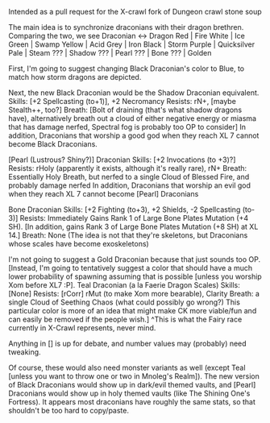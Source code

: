 Intended as a pull request for the X-crawl fork of Dungeon crawl stone soup

The main idea is to synchronize draconians with their dragon brethren. Comparing the two, we see
Draconian <-> Dragon
Red | Fire
White | Ice
Green | Swamp
Yellow | Acid
Grey | Iron
Black | Storm
Purple | Quicksilver
Pale | Steam
??? | Shadow
??? | Pearl
??? | Bone
??? | Golden

First, I'm going to suggest changing Black Draconian's color to Blue, to match how storm dragons are depicted.

Next, the new Black Draconian would be the Shadow Draconian equivalent.
Skills: [+2 Spellcasting (to+1)], +2 Necromancy
Resists: rN+, [maybe Stealth++, too?]
Breath: [Bolt of draining (that's what shadow dragons have), alternatively breath out a cloud of either negative energy or miasma that has damage nerfed, Spectral fog is probably too OP to consider]
In addition, Draconians that worship a good god when they reach XL 7 cannot become Black Draconians.

[Pearl (Lustrous? Shiny?)] Draconian
Skills: [+2 Invocations (to +3)?]
Resists: rHoly (apparently it exists, although it's really rare), rN+
Breath: Essentially Holy Breath, but nerfed to a single Cloud of Blessed Fire, and probably damage nerfed
In addition, Draconians that worship an evil god when they reach XL 7 cannot become [Pearl] Draconians

Bone Draconian
Skills: [+2 Fighting (to+3), +2 Shields, -2 Spellcasting (to-3)]
Resists: Immediately Gains Rank 1 of Large Bone Plates Mutation (+4 SH). [In addition, gains Rank 3 of Large Bone Plates Mutation (+8 SH) at XL 14.]
Breath: None
(The idea is not that they're skeletons, but Draconians whose scales have become exoskeletons)

I'm not going to suggest a Gold Draconian because that just sounds too OP.
[Instead, I'm going to tentatively suggest a color that should have a much lower probability of spawning assuming that is possible [unless you worship Xom before XL7 :P].
Teal Draconian (a la Faerie Dragon Scales)
Skills: [None]
Resists: [rCorr] rMut (to make Xom more bearable), Clarity
Breath: a single Cloud of Seething Chaos (what could possibly go wrong?)
This particular color is more of an idea that might make CK more viable/fun and can easily be removed if the people wish.]
^This is what the Fairy race currently in X-Crawl represents, never mind.

Anything in [] is up for debate, and number values may (probably) need tweaking.

Of course, these would also need monster variants as well (except Teal [unless you want to throw one or two in Mnoleg's Realm]). The new version of Black Draconians would show up in dark/evil themed vaults, and [Pearl] Draconians would show up in holy themed vaults (like The Shining One's Fortress). It appears most draconians have roughly the same stats, so that shouldn't be too hard to copy/paste.
